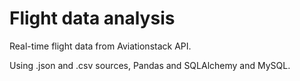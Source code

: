 # Flight data analysis

Real-time flight data from Aviationstack API.

Using .json and .csv sources, Pandas and SQLAlchemy and MySQL.
